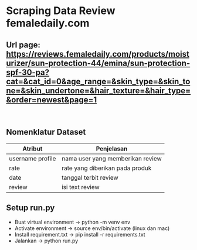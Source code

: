 # Scraping Data Review femaledaily.com

## Url page: https://reviews.femaledaily.com/products/moisturizer/sun-protection-44/emina/sun-protection-spf-30-pa?cat=&cat_id=0&age_range=&skin_type=&skin_tone=&skin_undertone=&hair_texture=&hair_type=&order=newest&page=1
</br>

## Nomenklatur Dataset ##
Atribut       | Penjelasan
------------- | -------------
username profile         | nama user yang memberikan review
rate         | rate yang diberikan pada produk
date       | tanggal terbit review
review       | isi text review

## Setup run.py ##

- Buat virtual environment -> python -m venv env
- Activate environment -> source env/bin/activate (linux dan mac)
- Install requirement.txt ->  pip install -r requirements.txt
- Jalankan -> python run.py 
